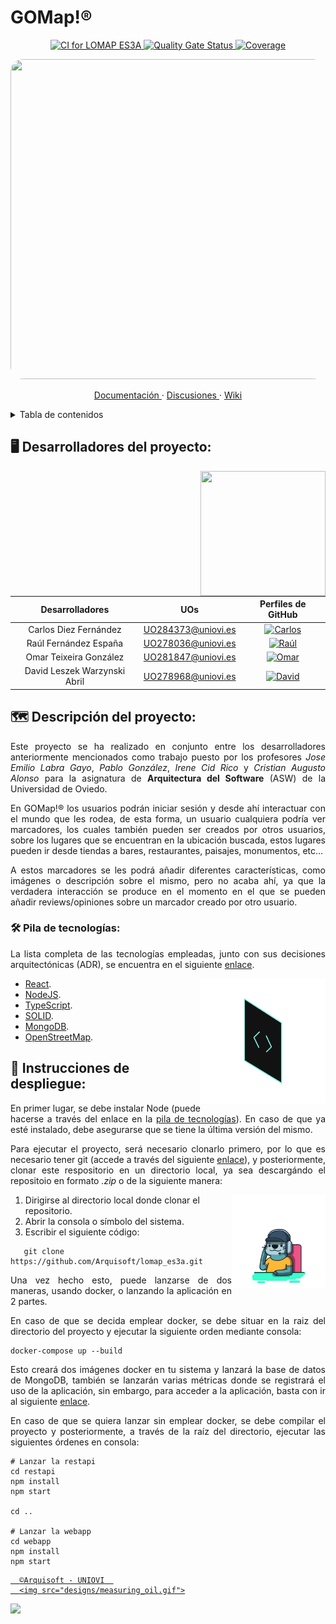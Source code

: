 # GOMap!®

<p align="center">
   <a href="https://github.com/Arquisoft/lomap_es3a/actions/workflows/lomap_es3a.yml">
      <img alt="CI for LOMAP ES3A" src="https://github.com/Arquisoft/lomap_es3a/actions/workflows/lomap_es3a.yml/badge.svg">
   </a>
   <a href="https://sonarcloud.io/summary/new_code?id=Arquisoft_lomap_es3a">
      <img alt="Quality Gate Status" src="https://sonarcloud.io/api/project_badges/measure?project=Arquisoft_lomap_es3a&metric=alert_status">
   </a>
   <a href="https://sonarcloud.io/summary/new_code?id=Arquisoft_lomap_es3a">
      <img alt="Coverage" src="https://sonarcloud.io/api/project_badges/measure?project=Arquisoft_lomap_es3a&metric=coverage">
   </a>
</p>

<img src="https://user-images.githubusercontent.com/91057639/218590043-d4243147-e5c0-4f7b-8fed-12ed8d290490.png" width="1024" height="512" style="border-radius: 20px">

<p align="center">
   <a href="https://arquisoft.github.io/lomap_es3a/">
      Documentación
   </a>
   ·
   <a href="https://github.com/Arquisoft/lomap_es3a/discussions">
      Discusiones
   </a>
   ·
   <a href="https://github.com/Arquisoft/lomap_es3a/wiki">
      Wiki
   </a>
</p>

<details>
  <summary>Tabla de contenidos</summary>
  <ol>
    <li>
      <a href="#🖥️-desarrolladores-del-proyecto">
         Desarrolladores del proyecto.
      </a>
    </li>
    <li>
      <a href="#🗺️-descripción-del-proyecto">
         Descripción del proyecto.
      </a>
      <ol>
         <li>
            <a href="#🛠-pila-de-tecnologías">
               Pila de tecnologías.
            </a>
      </ol>
    </li>
    <li>
      <a href="#📑-instrucciones-de-despliegue">
         Instrucciones de despliegue.
      </a>
    </li>
  </ol>
</details>

## 🖥️ Desarrolladores del proyecto:
<img align="right" width="200" height="200" src="designs/measuring_oil.gif">

|       Desarrolladores        |        UOs         |                                                       Perfiles de GitHub                                                       |
|:----------------------------:|:------------------:|:------------------------------------------------------------------------------------------------------------------------------:|
|    Carlos Diez Fernández     | UO284373@uniovi.es |  <a href="https://github.com/uo284373"><img alt="Carlos" src="https://img.shields.io/badge/UO284373-Carlos Diez-success"></a>  |
|    Raúl Fernández España     | UO278036@uniovi.es |   <a href="https://github.com/UO278036"><img alt="Raúl" src="https://img.shields.io/badge/UO278036-Raúl Fernández-blue"></a>   |
|    Omar Teixeira González    | UO281847@uniovi.es |    <a href="https://github.com/Omitg24"><img alt="Omar" src="https://img.shields.io/badge/UO281847-Omar Teixeira-red"></a>     |
| David Leszek Warzynski Abril | UO278968@uniovi.es | <a href="https://github.com/UO278968"><img alt="David" src="https://img.shields.io/badge/UO278968-David Warzynski-purple"></a> |


## 🗺️ Descripción del proyecto:

<p align="justify">
Este proyecto se ha realizado en conjunto entre los desarrolladores anteriormente mencionados como trabajo puesto por los profesores <em>Jose Emilio Labra Gayo</em>, <em>Pablo González</em>, <em>Irene Cid Rico</em> y <em>Cristian Augusto Alonso</em> para la asignatura de <strong>Arquitectura del Software</strong> (ASW) de la Universidad de Oviedo. 
</p>
<p align="justify">
En GOMap!® los usuarios podrán iniciar sesión y desde ahí interactuar con el mundo que les rodea, de esta forma, un usuario cualquiera podría ver marcadores, los cuales también pueden ser creados por otros usuarios, sobre los lugares que se encuentran en la ubicación buscada, estos lugares pueden ir desde tiendas a bares, restaurantes, paisajes, monumentos, etc...
</p>
<p align="justify">
A estos marcadores se les podrá añadir diferentes características, como imágenes o descripción sobre el mismo, pero no acaba ahí, ya que la verdadera interacción se produce en el momento en el que se pueden añadir reviews/opiniones sobre un marcador creado por otro usuario.
</p>

### 🛠 Pila de tecnologías:
<p align="justify">
La lista completa de las tecnologías empleadas, junto con sus decisiones arquitectónicas (ADR), se encuentra en el siguiente <a href="https://github.com/Arquisoft/lomap_es3a/wiki/Decisiones-Arquitectonicas">enlace</a>.
</p>
<img align="right" width="200" height="200" src="designs/code.gif">
<ul>
   <li><a href="https://legacy.reactjs.org/">React</a>.</li>
   <li><a href="https://nodejs.org/en">NodeJS</a>.</li>
   <li><a href="https://www.typescriptlang.org/">TypeScript</a>.</li>
   <li><a href="https://solidproject.org/">SOLID</a>.</li>
   <li><a href="https://www.mongodb.com/">MongoDB</a>.</li>
   <li><a href="https://www.openstreetmap.org/">OpenStreetMap</a>.</li>
</ul>

## 📑 Instrucciones de despliegue:

<p align="justify">
   En primer lugar, se debe instalar Node (puede hacerse a través del enlace en la <a href="🛠-pila-de-tecnologías">pila de tecnologías</a>). En caso de que ya esté instalado, debe asegurarse que se tiene la última versión del mismo.
</p>
<p align="justify">
   Para ejecutar el proyecto, será necesario clonarlo primero, por lo que es necesario tener git (accede a través del siguiente <a href="https://git-scm.com/downloads">enlace</a>), y posteriormente, clonar este respositorio en un directorio local, ya sea descargándo el repositoio en formato <em>.zip</em> o de la siguiente manera:
</p>
<img align="right" width="150" height="150" src="designs/customer-service.gif">
<ol>
   <li>Dirigirse al directorio local donde clonar el repositorio.</li>
   <li>Abrir la consola o símbolo del sistema.</li>
   <li>Escribir el siguiente código:</li>
</ol>

```shell
   git clone https://github.com/Arquisoft/lomap_es3a.git
```
<p align="justify">
   Una vez hecho esto, puede lanzarse de dos maneras, usando docker, o lanzando la aplicación en 2 partes.
</p>
<p align="justify">
   En caso de que se decida emplear docker, se debe situar en la raiz del directorio del proyecto y ejecutar la siguiente orden mediante consola:
</p>

```shell
docker-compose up --build
```

<p align="justify">
   Esto creará dos imágenes docker en tu sistema y lanzará la base de datos de MongoDB, también se lanzarán varias métricas donde se registrará el uso de la aplicación, sin embargo, para acceder a la aplicación, basta con ir al siguiente <a href="http://localhost:3000">enlace</a>.
</p>

<p align="justify">
   En caso de que se quiera lanzar sin emplear docker, se debe compilar el proyecto y posteriormente, a través de la raíz del directorio, ejecutar las siguientes órdenes en consola:
</p>

```shell
# Lanzar la restapi
cd restapi
npm install
npm start

cd ..

# Lanzar la webapp
cd webapp
npm install
npm start
```

<footer align="left">
   
   <a href="https://arquisoft.github.io/">
     
      ©Arquisoft - UNIOVI  
      <img src="designs/measuring_oil.gif">
   </a>
   <img src="designs/footer.svg">
</footer>
